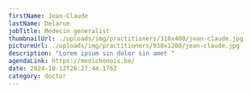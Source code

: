 ```yaml
---
firstName: Jean-Claude
lastName: Delarue
jobTitle: Médecin generalist
thumbnailUrl: ./uploads/img/practitioners/310x400/jean-claude.jpg
pictureUrl: ./uploads/img/practitioners/930x1200/jean-claude.jpg
description: "Lorem ipsum sin dolor sin amet "
agendaLink: https://medichenois.be/
date: 2024-10-12T26:27:44.176Z
category: doctor
---
```

